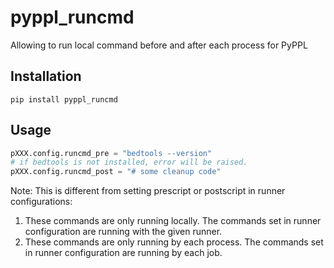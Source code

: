 # pyppl_runcmd

Allowing to run local command before and after each process for PyPPL

## Installation
```shell
pip install pyppl_runcmd
```

## Usage

```python
pXXX.config.runcmd_pre = "bedtools --version"
# if bedtools is not installed, error will be raised.
pXXX.config.runcmd_post = "# some cleanup code"
```

Note: This is different from setting prescript or postscript in runner configurations:

1. These commands are only running locally. The commands set in runner configuration are running with the given runner.
2. These commands are only running by each process. The commands set in runner configuration are running by each job.
